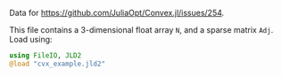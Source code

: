Data for https://github.com/JuliaOpt/Convex.jl/issues/254.

This file contains a 3-dimensional float array `N`, and a sparse matrix `Adj`.
Load using:

```julia
using FileIO, JLD2
@load "cvx_example.jld2"
```